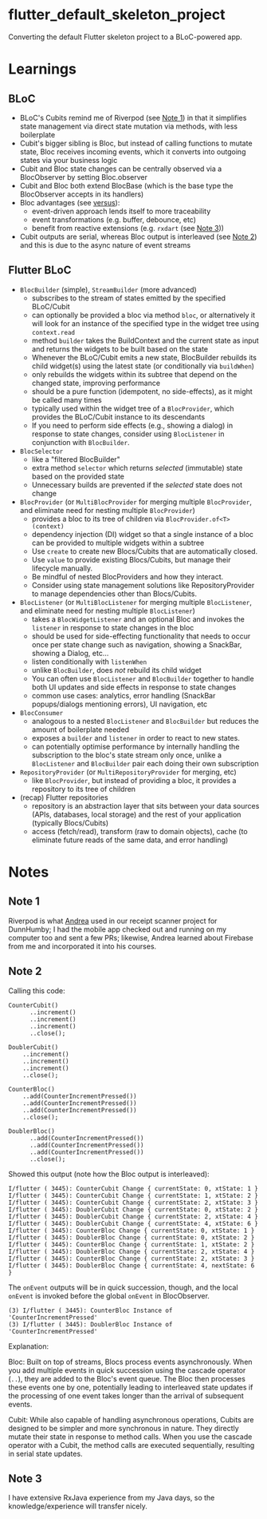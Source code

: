# flutter_default_skeleton_project

Converting the default Flutter skeleton project to a BLoC-powered app.

# Learnings

## BLoC

- BLoC's Cubits remind me of Riverpod (see [Note 1](#note-1)) in that it simplifies state management via direct state mutation via methods, with less boilerplate
- Cubit's bigger sibling is Bloc, but instead of calling functions to mutate state, Bloc receives incoming events, which it converts into outgoing states via your business logic
- Cubit and Bloc state changes can be centrally observed via a BlocObserver by setting Bloc.observer
- Cubit and Bloc both extend BlocBase (which is the base type the BlocObserver accepts in its handlers)
- Bloc advantages (see [versus](https://bloclibrary.dev/bloc-concepts/#cubit-vs-bloc)):
    - event-driven approach lends itself to more traceability
    - event transformations (e.g. buffer, debounce, etc)
    - benefit from reactive extensions (e.g. `rxdart` (see [Note 3](#note-3)))
- Cubit outputs are serial, whereas Bloc output is interleaved (see [Note 2](#note-2))  and this is due to the async nature of event streams

## Flutter BLoC

- `BlocBuilder` (simple), `StreamBuilder` (more advanced)
    - subscribes to the stream of states emitted by the specified BLoC/Cubit 
    - can optionally be provided a bloc via method `bloc`, or alternatively it will look for an instance of the specified type in the widget tree using `context.read`
    - method `builder` takes the BuildContext and the current state as input and returns the widgets to be built based on the state
    - Whenever the BLoC/Cubit emits a new state, BlocBuilder rebuilds its child widget(s) using the latest state (or conditionally via `buildWhen`)
    - only rebuilds the widgets within its subtree that depend on the changed state, improving performance
    - should be a pure function (idempotent, no side-effects), as it might be called many times
    - typically used within the widget tree of a `BlocProvider`, which provides the BLoC/Cubit instance to its descendants
    - If you need to perform side effects (e.g., showing a dialog) in response to state changes, consider using `BlocListener` in conjunction with `BlocBuilder`.
- `BlocSelector`
    - like a "filtered BlocBuilder"
    - extra method `selector` which returns *selected* (immutable) state based on the provided state
    - Unnecessary builds are prevented if the *selected* state does not change
- `BlocProvider` (or `MultiBlocProvider` for merging multiple `BlocProvider`, and eliminate need for nesting multiple `BlocProvider`)
    - provides a bloc to its tree of children via `BlocProvider.of<T>(context)`
    - dependency injection (DI) widget so that a single instance of a bloc can be provided to multiple widgets within a subtree
    - Use `create` to create new Blocs/Cubits that are automatically closed.
    - Use `value` to provide existing Blocs/Cubits, but manage their lifecycle manually.
    - Be mindful of nested BlocProviders and how they interact.
    - Consider using state management solutions like RepositoryProvider to manage dependencies other than Blocs/Cubits.
- `BlocListener` (or `MultiBlocListener` for merging multiple `BlocListener`, and eliminate need for nesting multiple `BlocListener`)
    - takes a `BlocWidgetListener` and an optional Bloc and invokes the `listener` in response to state changes in the bloc
    - should be used for side-effecting functionality that needs to occur once per state change such as navigation, showing a SnackBar, showing a Dialog, etc…
    - listen conditionally with `listenWhen`
    - unlike `BlocBuilder`, does *not* rebuild its child widget
    - You can often use `BlocListener` and `BlocBuilder` together to handle both UI updates and side effects in response to state changes
    - common use cases: analytics, error handling (SnackBar popups/dialogs mentioning errors), UI navigation, etc
- `BlocConsumer`
    - analogous to a nested `BlocListener` and `BlocBuilder` but reduces the amount of boilerplate needed
    - exposes a `builder` and `listener` in order to react to new states.
    - can potentially optimise performance by internally handling the subscription to the bloc's state stream only once, unlike a `BlocListener` and `BlocBuilder` pair each doing their own subscription
- `RepositoryProvider` (or `MultiRepositoryProvider` for merging, etc)
    - like `BlocProvider`, but instead of providing a bloc, it provides a repository to its tree of children
- (recap) Flutter repositories
    - repository is an abstraction layer that sits between your data sources (APIs, databases, local storage) and the rest of your application (typically Blocs/Cubits)
    - access (fetch/read), transform (raw to domain objects), cache (to eliminate future reads of the same data, and error handling)

# Notes

## Note 1

Riverpod is what [Andrea](https://codewithandrea.com/) used in our receipt scanner project for DunnHumby; I had the mobile app checked out and running on my computer too and sent a few PRs; likewise, Andrea learned about Firebase from me and incorporated it into his courses.

## Note 2

Calling this code:

```
CounterCubit()
      ..increment()
      ..increment()
      ..increment()
      ..close();

DoublerCubit()
    ..increment()
    ..increment()
    ..increment()
    ..close();

CounterBloc()
    ..add(CounterIncrementPressed())
    ..add(CounterIncrementPressed())
    ..add(CounterIncrementPressed())
    ..close();

DoublerBloc()
      ..add(CounterIncrementPressed())
      ..add(CounterIncrementPressed())
      ..add(CounterIncrementPressed())
      ..close();
```

Showed this output (note how the Bloc output is interleaved):

```
I/flutter ( 3445): CounterCubit Change { currentState: 0, xtState: 1 }
I/flutter ( 3445): CounterCubit Change { currentState: 1, xtState: 2 }
I/flutter ( 3445): CounterCubit Change { currentState: 2, xtState: 3 }
I/flutter ( 3445): DoublerCubit Change { currentState: 0, xtState: 2 }
I/flutter ( 3445): DoublerCubit Change { currentState: 2, xtState: 4 }
I/flutter ( 3445): DoublerCubit Change { currentState: 4, xtState: 6 }
I/flutter ( 3445): CounterBloc Change { currentState: 0, xtState: 1 }
I/flutter ( 3445): DoublerBloc Change { currentState: 0, xtState: 2 }
I/flutter ( 3445): CounterBloc Change { currentState: 1, xtState: 2 }
I/flutter ( 3445): DoublerBloc Change { currentState: 2, xtState: 4 }
I/flutter ( 3445): CounterBloc Change { currentState: 2, xtState: 3 }
I/flutter ( 3445): DoublerBloc Change { currentState: 4, nextState: 6 }
```

The `onEvent` outputs will be in quick succession, though, and the local `onEvent` is invoked before the global `onEvent` in BlocObserver.

```
(3) I/flutter ( 3445): CounterBloc Instance of 'CounterIncrementPressed'
(3) I/flutter ( 3445): DoublerBloc Instance of 'CounterIncrementPressed'
```

Explanation:

Bloc: Built on top of streams, Blocs process events asynchronously. When you add multiple events in quick succession using the cascade operator (`..`), they are added to the Bloc's event queue. The Bloc then processes these events one by one, potentially leading to interleaved state updates if the processing of one event takes longer than the arrival of subsequent events.

Cubit: While also capable of handling asynchronous operations, Cubits are designed to be simpler and more synchronous in nature. They directly mutate their state in response to method calls. When you use the cascade operator with a Cubit, the method calls are executed sequentially, resulting in serial state updates.

## Note 3

I have extensive RxJava experience from my Java days, so the knowledge/experience will transfer nicely.

